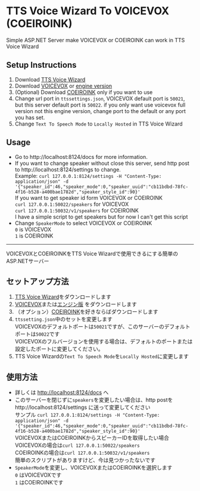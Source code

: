 # TTS Voice Wizard To VOICEVOX (COEIROINK)

Simple ASP.NET Server make VOICEVOX or COEIROINK can work in TTS Voice Wizard

## Setup Instructions

1. Download [TTS Voice Wizard](https://github.com/VRCWizard/TTS-Voice-Wizard)
2. Download [VOICEVOX](https://github.com/VOICEVOX/voicevox)
   or [engine version](https://github.com/VOICEVOX/voicevox_engine)
3. (Optional) Download [COEIROINK](https://coeiroink.com/) only if you want to use
4. Change url port in `ttssettings.json`, VOICEVOX default port is `50021`, but this server default port is `50022`. if
   you
   only want use voicevox full version not this engine version, change port to the default or any port you has set.
5. Change `Text To Speech Mode` to `Locally Hosted` in TTS Voice Wizard

## Usage

- Go to http://localhost:8124/docs for more information.
- If you want to change speaker without close this server, send http post to http://localhost:8124/settings to
  change.  
  Example:
  `curl 127.0.0.1:8124/settings -H "Content-Type: application/json" -d '{"speaker_id":46,"speaker_mode":0,"speaker_uuid":"cb11bdbd-78fc-4f16-b528-a400bae1782d","speaker_style_id":90}'`  
  If you want to get speaker id form VOICEVOX or COEIROINK  
  `curl 127.0.0.1:50022/speakers` for VOICEVOX  
  `curl 127.0.0.1:50032/v1/speakers` for COEIROINK  
  I have a simple script to get speakers but for now I can't get this script
- Change `SpeakerMode` to select VOICEVOX or COEIROINK  
  `0` is VOICEVOX  
  `1` is COEIROINK

---
VOICEVOXとCOEIROINKをTTS Voice Wizardで使用できるにする簡単のASP.NETサーバー

## セットアップ方法

1. [TTS Voice Wizard](https://github.com/VRCWizard/TTS-Voice-Wizard)をダウンロードします
2. [VOICEVOX](https://github.com/VOICEVOX/voicevox)または[エンジン版](https://github.com/VOICEVOX/voicevox_engine)
   をダウンロードします
3. （オプション）[COEIROINK](https://coeiroink.com/)を好きならばダウンロードします
4. `ttssetting.json`中のセットを変更します  
   VOICEVOXのデフォルトポートは`50021`ですが、このサーバーのデフォルトポートは`50022`です  
   VOICEVOXのフルバージョンを使用する場合は、デフォルトのポートまたは設定したポートに変更してください。
5. TTS Voice Wizardの`Text To Speech Mode`を`Locally Hosted`に変更します

## 使用方法

- 詳しくは [http://localhost:8124/docs](http://localhost:8124/docs) へ
- このサーバーを閉じずに`speakers`を変更したい場合は、http postを http://localhost:8124/settings
  に送って変更してください  
  サンプル
  `curl 127.0.0.1:8124/settings -H "Content-Type: application/json" -d '{"speaker_id":46,"speaker_mode":0,"speaker_uuid":"cb11bdbd-78fc-4f16-b528-a400bae1782d","speaker_style_id":90}'`  
  VOICEVOXまたはCOEIROINKからスピーカーIDを取得したい場合  
  VOICEVOXの場合は`curl 127.0.0.1:50022/speakers`  
  COEIROINKの場合は`curl 127.0.0.1:50032/v1/speakers`  
  簡単のスクリプトがありますけど、今は見つかったないです
- `SpeakerMode`を変更し、VOICEVOXまたはCOEIROINKを選択します  
`0` はVOICEVOXです  
`1` はCOEIROINKです

